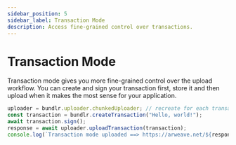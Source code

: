 ```yaml
---
sidebar_position: 5
sidebar_label: Transaction Mode
description: Access fine-grained control over transactions.
---
```


# Transaction Mode

Transaction mode gives you more fine-grained control over the upload workflow. You can create and sign your transaction first, store it and then upload when it makes the most sense for your application.

```js
uploader = bundlr.uploader.chunkedUploader; // recreate for each transaction
const transaction = bundlr.createTransaction("Hello, world!");
await transaction.sign();
response = await uploader.uploadTransaction(transaction);
console.log(`Transaction mode uploaded ==> https://arweave.net/${response.data.id}`);
```
